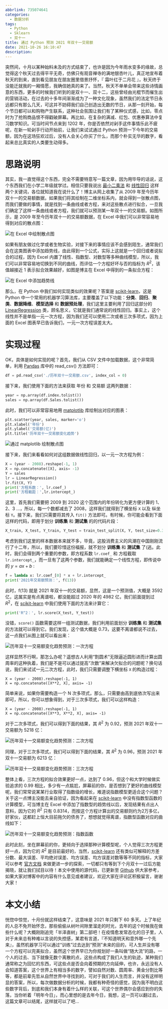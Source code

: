 ```yaml
---
abbrlink: 735074641
categories:
  - 数据分析
tags:
  - Python
  - Sklearn
  - 双十一
title: 通过 Python 预测 2021 年双十一交易额
date: 2021-10-26 16:10:47
description:
---
```

突然间，十月以某种始料未及的方式结束了，也许是因为今年雨水变多的缘故，总觉得这个秋天过去得平平无奇，仿佛只有观音禅寺的满地银杏叶儿，真正地宣布着秋天的到来，直到看见朋友在朋友圈里借景抒怀，『 霜叶红于二月花 』，秋天终于没能迁就我的一厢情愿，我确信她真的来了。当然，秋天不单单会带来这些诗情画意的东西，更多的时候我们听到的是双十一、双十二，这些曾经由光棍节而催生出的营销活动，在过去的十多年间渐渐成为了一种文化现象，虽然我们的法定节日永远都只有那么几天，可这并不妨碍我们自己创造出无数的节日，从那一刻开始，每个节日都可以和购物产生联系，这种社会氛围让我们有了某种仪式感，比如，零点时为了抢购商品恨不得戳破屏幕。再比如，在复杂的满减、红包、优惠券算法中复习数学知识。可当时间节点来到 1202 年，你是否依然对剁手这件事情乐此不疲呢，在新一轮剁手行动开始前，让我们来试试通过 Python 预测一下今年的交易额，因为在这场狂欢过后，没有人会关心你买了什么，而那个朴实无华的数字，看起来总比真实的人类要生动得多。

# 思路说明

其实，我一直觉得这个东西，完全不需要特意写一篇文章，因为用毕导的话说，这个东西我们在小学二年级就学过。相信只要我说出 [最小二乘法](https://ws.wiki.gaogevip.com/wiki/最小二乘法) 和 [线性回归](https://zh.wikipedia.ryancray.com/zh-hans/線性回歸) 这样两个关键词，各位就知道我在说什么了！博主从网上收集了从 2009 年至今历年双十一的交易额数据，如果我们将其绘制在二维坐标系内，就会得到一张散点图，而我们要做的事情，就是找到一条曲线或者方程，来对这些散点进行拟合，一旦我们确定了这样一条曲线或者方程，我们就可以预测某一年双十一的交易额。如图所示，是 2009 年至今历年双十一的交易额数据，在 Excel 中我们可以非常容易地得到对应的散点图：

![在 Excel 中绘制散点图](https://i.loli.net/2021/10/27/mf3h4oXLiswzPOq.png)

如果有朋友做过化学或者生物实验，对接下来的事情应该不会感到陌生，通常我们会在这类图表中添加趋势线，由此得到一个公式，实际上这就是一个回归或者说拟合的过程，因为 Excel 内置了线性、指数型、对数型等多种曲线模型，所以，我们可以非常容易地切换到不同的曲线，而评估一个方程好坏与否的指标为 $R^2$，该值越接近 1 表示拟合效果越好，如图是博主在 Excel 中得到的一条拟合方程：

![在 Excel 中添加趋势线](https://i.loli.net/2021/10/27/D5xHLIfrJsZNi1B.png)

那么，在 Python 中我们如何实现类似的效果呢？答案是 [scikit-learn](https://scikit-learn.org.cn/)，这是 Python 中一个常用的机器学习算法库，主要覆盖了以下功能：**分类**、**回归**、**聚类**、**数据降维**、**模型选择** 和 **数据预处理**，我们这里主要利用了回归这部分的 [LinearRegression](https://scikit-learn.org.cn/view/394.html) 类，顾名思义，它就是我们通常说的线性回归。事实上，这个线性并不是单指一元一次方程，因为我们还可以使用二次或者三次多项式，因为上面的 Excel 图表早已告诉我们，一元一次方程误差太大。

# 实现过程

OK，具体是如何实现的呢？首先，我们从 CSV 文件中加载数据，这个非常简单，利用 [Pandas](https://pandas.pydata.org/) 库中的 read_csv() 方法即可：

```python
df = pd.read_csv('./历年双十一交易额.csv', index_col = 0)
```

接下来，我们使用下面的方法来获取 年份 和 交易额 这两列数据：

```python
year = np.array(df.index.tolist())
sales = np.array(df.Sales.tolist())
```
此时，我们可以非常容易地用 [matplotlib](https://matplotlib.org) 库绘制出对应的图表：

```python
plt.scatter(year, sales, marker='o')
plt.xlabel('年份')
plt.ylabel('交易额(亿)')
plt.title('历年双十一交易额变化趋势')
```

![通过 matplotlib 绘制散点图](https://i.loli.net/2021/10/27/wD2b8lhjmIsETeP.png)

接下来，我们来看看如何对这组数据做线性回归，以一元一次方程为例：

```python
X = (year - 2008).reshape(-1, 1)
X = np.concatenate([X], axis= -1)
Y = sales
lr = LinearRegression()
lr.fit(X, Y)
print('方程系数：', lr.coef_)
print('方程截距：',lr.intercept_)
```

这里，首先我们需要把 2009 到 2020 这个范围内的年份转化为更方便计算的 1、2、3 ...，所以，每一个数都减去了 2008，这样我们就得到了横坐标 `X` 以及 纵坐标 `Y`。接下来，我们只需要将其传入 `fit()` 方法即可。有时候，你可能会看到下面这样的代码，即用于划分 **训练集** 和 **测试集** 的的代码片段：

```python
X_train, X_test, Y_train, Y_test = train_test_split(X, Y, test_size=0.3, random_state=0)
```

考虑到我们这里的样本数据本来就不多，毕竟，这股消费主义的风潮在中国刚刚流行了十二年，所以，我们要珍惜这份福报，就不划分 **训练集** 和 **测试集** 了(逃。此时，我们会得到两个重要的参数，即方程系数 `lr.coef_` 和 方程截取 `lr.intercept_`，而一旦有了这两个参数，我们就能确定一个线性方程，即传说中的 $y=ax+b$ :

```python
f = lambda x: lr.coef_[0] * x + lr.intercept_
print('2021年交易额预测：', f(13))
```

此时，f(13) 就是 2021 年双十一的交易额，显然，这是一个预测值，大概是 3592 亿，这属实是有点离谱啦，都没能超过 2020 年的 4982 亿，我们前面提到过 $R^2$，在 [scikit-learn](https://scikit-learn.org.cn/) 中我们使用下面的方法来计算它：

```python
print('R^2：', lr.score(X_test, Y_test))
```

没错，`score()` 函数需要这样一组测试数据，我们利用前面划分 **训练集** 和 **测试集** 的方法就可以得到它。我们发现，这个值大概是 0.73，这要不离谱都说不过去，这一点我们从图上就可以看出来：

![历年双十一交易额变化趋势预测：一次方程](https://i.loli.net/2021/10/27/UerVa9mZ5NSPwTC.png)

这样显然不行啊，那怎么办呢？遥想古人利用“割圆术”无限逼近圆形进而计算出圆周率的这种执着，我们是不是可以通过提高“次数”来解决欠拟合的问题呢？换句话说，我们来试试一元二次方程，此时，我们只需要调整下横坐标 `X` 的构造过程：

```
X = (year - 2008).reshape(-1, 1)
X = np.concatenate([X**2, X], axis= -1)
```
简单来说，如果你需要构造一个 N 次多项式，那么，只需要由高到底依次写出来即可，所以，你可以想象得到，对于三次多项式，我们可以这样构造：

```
X = (year - 2008).reshape(-1, 1)
X = np.concatenate([X**3, X**2, X], axis= -1)
```
对于二次多项式，我们可以得到下面的结果，其 $R^2$ 为 0.92，预测 2021 年双十一交易额为 5218 亿：

![历年双十一交易额变化趋势预测：二次方程](https://i.loli.net/2021/10/27/1RF3LtQr4pTidb6.png)

同理，对于三次多项式，我们可以得到下面的结果，其 $R^2$ 为 0.96，预测 2021 年双十一交易额为 6213 亿：

![历年双十一交易额变化趋势预测：三次方程](https://i.loli.net/2021/10/27/DlHcQUIXf1pORob.png)

整体上看，三次方程的拟合效果更好一点，达到了 0.96，但这个和大学时候做实验追求的 0.99 相比，多少有一点尴尬，屏幕前的你，是否想到了更好的曲线模型呢，我们常常说某某行业取得了指数级的增长，难道说指数模型更适合这个问题？关于这一点博主没能去亲自验证，因为看起来在 [scikit-learn](https://scikit-learn.org.cn/) 中没有指数型函数的计算模型，可当博主在 Excel 中添加了指数型的趋势线以后，发现结果有点出人意料，因为它的 $R^2$ 只有 0.8314，而按这个方程计算出的交易额则约为2万多亿，好家伙，这都赶上恒大目前拖欠的债务了，想想就觉得离谱，指数型函数对应的曲线如下：

![历年双十一交易额变化趋势预测：指数函数](https://i.loli.net/2021/10/27/ZBN5RgXiqUDLym3.png)

此时此刻，坐在屏幕前的你，更倾向于选择那种计算模型呢，个人觉得三次方程更好一点，因为它的 $R^2$ 是目前最好的，当然，[scikit-learn](https://scikit-learn.org.cn/) 还有类似可解释的方差分数、最大误差、平均绝对误差、均方误差、均方误差对数等等不同的指标，大家可以参考 [官方文档](http://scikit-learn.org.cn/view/93.html#3.3.4%20%E5%9B%9E%E5%BD%92%E6%8C%87%E6%A0%87) 来做更进一步的探索，一切都只有等到下个月双十一过后方能揭晓，就让我们拭目以待！本文中使用的源代码，已更新至 [Github](https://hub.fastgit.org/Regularly-Archive/2021/tree/master/src/11.11) 供大家参考，如果大家对博客中的内容有什么意见或者建议，欢迎大家在评论区积极留言，谢谢大家！

# 本文小结

恍惚中惊觉，十月份就这样结束了，这意味是 2021 年只剩下 60 多天。上了年纪的人总不免开始怀念，那些偷偷从树叶间隙里溜走的时光，去年的这个时候我在做些什么呢？大概刚刚追完「半泽直树」第二部吧！在疫情愈发常态化的日子里，人对于未来总有种难以言说的失控感，某君有言道，『不知道明天和意外哪一个先来』，虽然机器学习可以通过“训练”过去达到“预测”未来的目的，可人生并没有哪一个方程可以完美拟合，虽然这个世界早已为你规划好一条叫做“随大流”的路，一个人的过去、当下就像无数个离散的点，这些点构成了我们人生的轨迹，某种我们通常称之为回忆的东西，可这些点是否会向着预期的方向延伸，也许，永远没有人会知道答案，这个世界上有相当多的数字，譬如自然对数、圆周率、黄金分割比等等，都是前辈先哲从自然世界中寻找到的，可对于我们的人生而言，并没有这样明显的答案，所以，每次做数据分析的时候，我都有种奇怪的感觉，因为我不明白这些数字背后，到底和我们本身有着什么样的关联，可这个世界偶尔会感应到你的失落，当你听着「明年今日」，而心里想的是去年今日，我想，这一页可以翻过去，这篇文章可以结尾，这样就可以了吧...